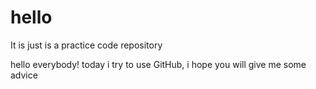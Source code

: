 # hello
It is just is a practice code repository

 hello everybody!
today i try to use GitHub, i hope you will give me some advice
